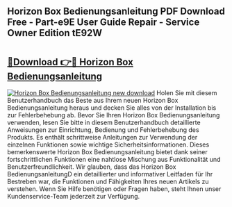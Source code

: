 ## Horizon Box Bedienungsanleitung PDF Download Free - Part-e9E User Guide Repair - Service Owner Edition tE92W

# <h2><a href="http://df00hp.blite.top/?on=Horizon+Box+Bedienungsanleitung">🔗Download 👉🔴 Horizon Box Bedienungsanleitung</a></h2>

[![Horizon Box Bedienungsanleitung new download](https://i.imgur.com/lujVjoI.png)](http://df00hp.blite.top/?on=Horizon+Box+Bedienungsanleitung)
Holen Sie mit diesem Benutzerhandbuch das Beste aus Ihrem neuen Horizon Box Bedienungsanleitung heraus und decken Sie alles von der Installation bis zur Fehlerbehebung ab. Bevor Sie Ihren Horizon Box Bedienungsanleitung verwenden, lesen Sie bitte in diesem Benutzerhandbuch detaillierte Anweisungen zur Einrichtung, Bedienung und Fehlerbehebung des Produkts. Es enthält schrittweise Anleitungen zur Verwendung der einzelnen Funktionen sowie wichtige Sicherheitsinformationen. Dieses bemerkenswerte Horizon Box Bedienungsanleitung bietet dank seiner fortschrittlichen Funktionen eine nahtlose Mischung aus Funktionalität und Benutzerfreundlichkeit. Wir glauben, dass das Horizon Box BedienungsanleitungD ein detaillierter und informativer Leitfaden für Ihr Bestreben war, die Funktionen und Fähigkeiten Ihres neuen Artikels zu verstehen. Wenn Sie Hilfe benötigen oder Fragen haben, steht Ihnen unser Kundenservice-Team jederzeit zur Verfügung.
